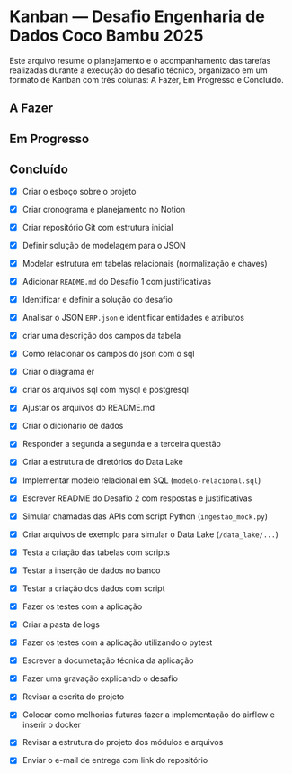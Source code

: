 # Kanban — Desafio Engenharia de Dados Coco Bambu 2025

Este arquivo resume o planejamento e o acompanhamento das tarefas realizadas durante a execução do desafio técnico, organizado em um formato de Kanban com três colunas: A Fazer, Em Progresso e Concluído.

##  A Fazer

## Em Progresso

## Concluído

- [x] Criar o esboço sobre o projeto
- [x] Criar cronograma e planejamento no Notion
- [x] Criar repositório Git com estrutura inicial
- [x] Definir solução de modelagem para o JSON
- [x] Modelar estrutura em tabelas relacionais (normalização e chaves)
- [x] Adicionar `README.md` do Desafio 1 com justificativas
- [x] Identificar e definir a solução do desafio
- [x] Analisar o JSON `ERP.json` e identificar entidades e atributos
- [x] criar uma descrição dos campos da tabela
- [x] Como relacionar os campos do json com o sql
- [x] Criar o diagrama er
- [x] criar os arquivos sql com mysql e postgresql
- [x] Ajustar os arquivos do README.md
- [x] Criar o dicionário de dados
- [x] Responder a segunda a segunda e a terceira questão
- [x] Criar a estrutura de diretórios do Data Lake
- [x] Implementar modelo relacional em SQL (`modelo-relacional.sql`)
- [x] Escrever README do Desafio 2 com respostas e justificativas
- [x] Simular chamadas das APIs com script Python (`ingestao_mock.py`)
- [x] Criar arquivos de exemplo para simular o Data Lake (`/data_lake/...`)
- [x] Testa a criação das tabelas com scripts
- [x] Testar a inserção de dados no banco 
- [x] Testar a criação dos dados com script
- [x] Fazer os testes com a aplicação
- [x] Criar a pasta de logs
- [x] Fazer os testes com a aplicação utilizando o pytest
- [x] Escrever a documetação técnica da aplicação
- [x] Fazer uma gravação explicando o desafio
- [x] Revisar a escrita do projeto
- [x] Colocar como melhorias futuras fazer a implementação do airflow e inserir o docker
- [x] Revisar a estrutura do projeto dos módulos e arquivos
- [x] Enviar o e-mail de entrega com link do repositório


